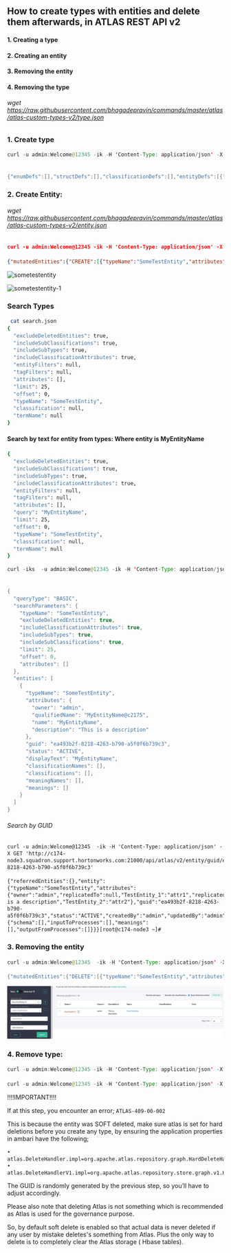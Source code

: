 ## How to create types with entities and delete them afterwards, in ATLAS REST API v2

#### 1. Creating a type

#### 2. Creating an entity

#### 3. Removing the entity

#### 4. Removing the type

###### wget https://raw.githubusercontent.com/bhagadepravin/commands/master/atlas/atlas-custom-types-v2/type.json

### 1. Create type
```java
curl -u admin:Welcome@12345 -ik -H 'Content-Type: application/json' -X POST 'http://c174-node3.squadron.support.hortonworks.com:21000/api/atlas/v2/types/typedefs' -d @type.json


{"enumDefs":[],"structDefs":[],"classificationDefs":[],"entityDefs":[{"category":"ENTITY","guid":"5a51fe50-33f9-4739-86e3-add9f4d68a60","createdBy":"admin","updatedBy":"admin","createTime":1581157776362,"updateTime":1581157776362,"version":1,"name":"SomeTestEntity","description":"This is a test entity","typeVersion":"1.0","attributeDefs":[{"name":"TestEntity_1","typeName":"string","isOptional":true,"cardinality":"SINGLE","valuesMinCount":0,"valuesMaxCount":1,"isUnique":false,"isIndexable":false,"includeInNotification":false,"searchWeight":-1},{"name":"TestEntity_2","typeName":"string","isOptional":true,"cardinality":"SINGLE","valuesMinCount":0,"valuesMaxCount":1,"isUnique":false,"isIndexable":false,"includeInNotification":false,"searchWeight":-1}],"superTypes":["DataSet"],"subTypes":[],"relationshipAttributeDefs":[{"name":"schema","typeName":"array<avro_schema>","isOptional":true,"cardinality":"SET","valuesMinCount":-1,"valuesMaxCount":-1,"isUnique":false,"isIndexable":false,"includeInNotification":false,"searchWeight":-1,"relationshipTypeName":"avro_schema_associatedEntities","isLegacyAttribute":false},{"name":"inputToProcesses","typeName":"array<Process>","isOptional":true,"cardinality":"SET","valuesMinCount":-1,"valuesMaxCount":-1,"isUnique":false,"isIndexable":false,"includeInNotification":false,"searchWeight":-1,"relationshipTypeName":"dataset_process_inputs","isLegacyAttribute":false},{"name":"meanings","typeName":"array<AtlasGlossaryTerm>","isOptional":true,"cardinality":"SET","valuesMinCount":-1,"valuesMaxCount":-1,"isUnique":false,"isIndexable":false,"includeInNotification":false,"searchWeight":-1,"relationshipTypeName":"AtlasGlossarySemanticAssignment","isLegacyAttribute":false},{"name":"outputFromProcesses","typeName":"array<Process>","isOptional":true,"cardinality":"SET","valuesMinCount":-1,"valuesMaxCount":-1,"isUnique":false,"isIndexable":false,"includeInNotification":false,"searchWeight":-1,"relationshipTypeName":"process_dataset_outputs","isLegacyAttribute":false}]}],"relationshipDefs":[]}[root@c174-node3 ~]#
```

### 2. Create Entity:

###### wget https://raw.githubusercontent.com/bhagadepravin/commands/master/atlas/atlas-custom-types-v2/entity.json

```json
curl -u admin:Welcome@12345 -ik -H 'Content-Type: application/json' -X POST 'http://c174-node3.squadron.support.hortonworks.com:21000/api/atlas/v2/entity' -d @entity.json

{"mutatedEntities":{"CREATE":[{"typeName":"SomeTestEntity","attributes":{"qualifiedName":"MyEntityName@c2175"},"guid":"ea493b2f-8218-4263-b790-a5f0f6b739c3"}]},"guidAssignments":{"-1":"ea493b2f-8218-4263-b790-a5f0f6b739c3"}}
````

![sometestentity](https://github.com/bhagadepravin/commands/blob/master/atlas/atlas-custom-types-v2/sometestentity.png)


![sometestentity-1](https://github.com/bhagadepravin/commands/blob/master/atlas/atlas-custom-types-v2/sometestentity-1.png)


### Search Types 

```bash
 cat search.json
{
  "excludeDeletedEntities": true,
  "includeSubClassifications": true,
  "includeSubTypes": true,
  "includeClassificationAttributes": true,
  "entityFilters": null,
  "tagFilters": null,
  "attributes": [],
  "limit": 25,
  "offset": 0,
  "typeName": "SomeTestEntity",
  "classification": null,
  "termName": null
}
```

#### Search by text for entity from types: Where entity is MyEntityName

```bash
{
  "excludeDeletedEntities": true,
  "includeSubClassifications": true,
  "includeSubTypes": true,
  "includeClassificationAttributes": true,
  "entityFilters": null,
  "tagFilters": null,
  "attributes": [],
  "query": "MyEntityName",
  "limit": 25,
  "offset": 0,
  "typeName": "SomeTestEntity",
  "classification": null,
  "termName": null
}
```

```java
curl -iks  -u admin:Welcome@12345 -ik -H 'Content-Type: application/json' -X POST 'http://c174-node3.squadron.support.hortonworks.com:21000/api/atlas/v2/search/basic' -d  @search.json


{
  "queryType": "BASIC",
  "searchParameters": {
    "typeName": "SomeTestEntity",
    "excludeDeletedEntities": true,
    "includeClassificationAttributes": true,
    "includeSubTypes": true,
    "includeSubClassifications": true,
    "limit": 25,
    "offset": 0,
    "attributes": []
  },
  "entities": [
    {
      "typeName": "SomeTestEntity",
      "attributes": {
        "owner": "admin",
        "qualifiedName": "MyEntityName@c2175",
        "name": "MyEntityName",
        "description": "This is a description"
      },
      "guid": "ea493b2f-8218-4263-b790-a5f0f6b739c3",
      "status": "ACTIVE",
      "displayText": "MyEntityName",
      "classificationNames": [],
      "classifications": [],
      "meaningNames": [],
      "meanings": []
    }
  ]
}
```


###### Search by GUID

```
curl -u admin:Welcome@12345  -ik -H 'Content-Type: application/json' -X GET 'http://c174-node3.squadron.support.hortonworks.com:21000/api/atlas/v2/entity/guid/ea493b2f-8218-4263-b790-a5f0f6b739c3'

{"referredEntities":{},"entity":{"typeName":"SomeTestEntity","attributes":{"owner":"admin","replicatedTo":null,"TestEntity_1":"attr1","replicatedFrom":null,"qualifiedName":"MyEntityName@c2175","name":"MyEntityName","description":"This is a description","TestEntity_2":"attr2"},"guid":"ea493b2f-8218-4263-b790-a5f0f6b739c3","status":"ACTIVE","createdBy":"admin","updatedBy":"admin","createTime":1581158664906,"updateTime":1581158664906,"version":0,"relationshipAttributes":{"schema":[],"inputToProcesses":[],"meanings":[],"outputFromProcesses":[]}}}[root@c174-node3 ~]#
```

### 3. Removing the entity

```java
curl -u admin:Welcome@12345  -ik -H 'Content-Type: application/json' -X DELETE 'http://c174-node3.squadron.support.hortonworks.com:21000/api/atlas/v2/entity/guid/ea493b2f-8218-4263-b790-a5f0f6b739c3'

{"mutatedEntities":{"DELETE":[{"typeName":"SomeTestEntity","attributes":{"owner":"admin","qualifiedName":"MyEntityName@c2175","name":"MyEntityName","description":"This is a description"},"guid":"ea493b2f-8218-4263-b790-a5f0f6b739c3","status":"ACTIVE","displayText":"MyEntityName","classificationNames":[],"meaningNames":[],"meanings":[]}]}}
```

![deleteentity-1](https://github.com/bhagadepravin/commands/blob/master/atlas/atlas-custom-types-v2/delete%20entity.png)


### 4. Remove type:
```java
curl -u admin:Welcome@12345 -ik -H 'Content-Type: application/json' -X GET 'http://c174-node3.squadron.support.hortonworks.com:21000/api/atlas/v2/types/typedefs' 

curl -u admin:Welcome@12345 -ik -H 'Content-Type: application/json' -X DELETE 'http://c174-node3.squadron.support.hortonworks.com:21000/api/atlas/v2/types/typedefs' -d @type.json
```
!!!!IMPORTANT!!!!

If at this step, you encounter an error; `ATLAS-409-00-002`

This is because the entity was SOFT deleted, make sure atlas is set for hard deletions before you create any type, by ensuring the application properties in ambari have the following;

```
• atlas.DeleteHandler.impl=org.apache.atlas.repository.graph.HardDeleteHandler
• atlas.DeleteHandlerV1.impl=org.apache.atlas.repository.store.graph.v1.HardDeleteHandlerV1
```

The GUID is randomly generated by the previous step, so you’ll have to adjust accordingly.

Please also note that deleting Atlas is not something which is recommended as Atlas is used for the governance purpose. 

So, by default soft delete is enabled so that actual data is never deleted if any user by mistake deletes's something from Atlas. Plus the only way to delete is to completely clear the Atlas storage ( Hbase tables).
